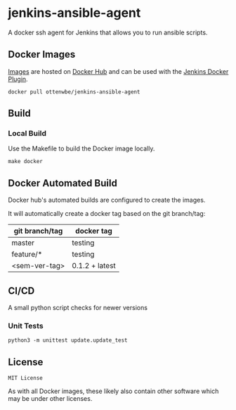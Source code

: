 # jenkins-ansible-agent

A docker ssh agent for Jenkins that allows you to run ansible scripts. 


## Docker Images

[Images](https://hub.docker.com/r/ottenwbe/jenkins-ansible-agent) are hosted on [Docker Hub](https://hub.docker.com/) and can be used with the [Jenkins Docker Plugin](https://wiki.jenkins.io/display/JENKINS/Docker+Plugin).

```
docker pull ottenwbe/jenkins-ansible-agent
```

## Build

### Local Build

Use the Makefile to build the Docker image locally.

```
make docker
```

## Docker Automated Build

Docker hub's automated builds are configured to create the images.

It will automatically create a docker tag based on the git branch/tag:

| git branch/tag    | docker tag        |  
|---                | ---               |
| master            | testing           |  
| feature/*         | testing           |  
| \<sem-ver-tag\>     | 0.1.2  + latest   |  

## CI/CD

A small python script checks for newer versions

### Unit Tests

    python3 -m unittest update.update_test

## License 

```
MIT License
```

As with all Docker images, these likely also contain other software which may be under other licenses.